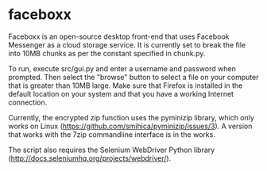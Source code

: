 # faceboxx
Faceboxx is an open-source desktop front-end that uses Facebook Messenger as a cloud storage service. It is currently set to break the file into 10MB chunks as per the constant specified in chunk.py.

To run, execute src/gui.py and enter a username and password when prompted. Then select the "browse" button to select a file on your computer that is greater than 10MB large. Make sure that Firefox is installed in the default location on your system and that you have a working Internet connection.

Currently, the encrypted zip function uses the pyminizip library, which only works on Linux (https://github.com/smihica/pyminizip/issues/3). A version that works with the 7zip commandline interface is in the works.

The script also requires the Selenium WebDriver Python library (http://docs.seleniumhq.org/projects/webdriver/).
